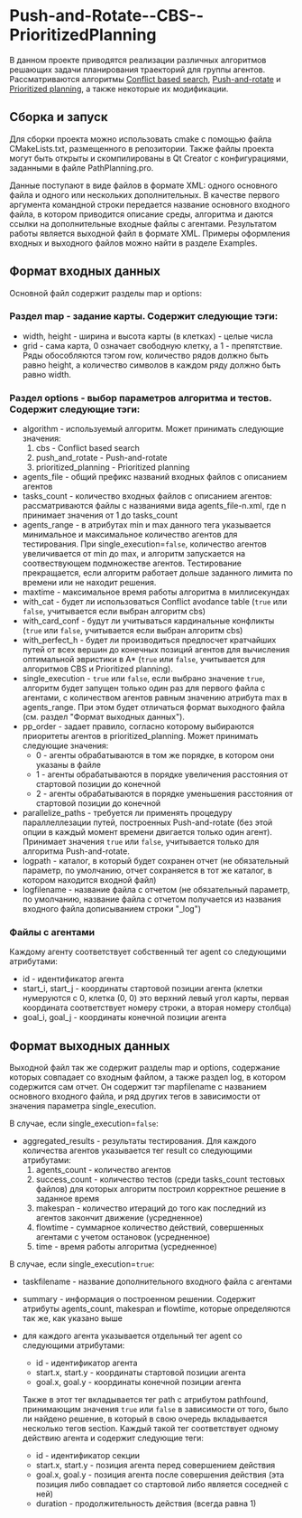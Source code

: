 # Push-and-Rotate--CBS--PrioritizedPlanning
В данном проекте приводятся реализации различных алгоритмов решающих задачи планирования траекторий для группы агентов. Рассматриваются алгоритмы [Conflict based search](https://www.aaai.org/ocs/index.php/AAAI/AAAI12/paper/viewFile/5062/5239), [Push-and-rotate](https://pdfs.semanticscholar.org/0a84/5fa6530f84b5df50d652a5e4eecc38d77681.pdf) и [Prioritized planning](https://arxiv.org/pdf/1409.2399.pdf), а также некоторые их модификации.

## Сборка и запуск
Для сборки проекта можно использовать cmake с помощью файла CMakeLists.txt, размещенного в репозитории. Также файлы проекта могут быть открыты и скомпилированы в Qt Creator с конфигурациями, заданными в файле PathPlanning.pro.

Данные поступают в виде файлов в формате XML: одного основного файла и одного или нескольких дополнительных. В качестве первого аргумента командной строки передается название основного входного файла, в котором приводится описание среды, алгоритма и даются ссылки на дополнительные входные файлы с агентами. Результатом работы является выходной файл в формате XML. Примеры оформления входных и выходного файлов можно найти в разделе Examples.

## Формат входных данных
Основной файл содержит разделы map и options:

### Раздел map - задание карты. Содержит следующие тэги:
- width, height - ширина и высота карты (в клетках) - целые числа
- grid - сама карта, 0 означает свободную клетку, а 1 - препятствие. Ряды обособляются тэгом row, количество рядов должно быть равно height, а количество символов в каждом ряду должно быть равно width.

### Раздел options - выбор параметров алгоритма и тестов. Содержит следующие тэги:
- algorithm - используемый алгоритм. Может принимать следующие значения:
    1. cbs - Conflict based search
    2. push_and_rotate - Push-and-rotate
    3. prioritized_planning - Prioritized planning
- agents_file - общий префикс названий входных файлов с описанием агентов
- tasks_count - количество входных файлов с описанием агентов: рассматриваются файлы с названиями вида agents_file-n.xml, где n принимает значения от 1 до tasks_count
- agents_range - в атрибутах min и max данного тега указывается минимальное и максимальное количество агентов для тестирования. При single_execution=`false`, количество агентов увеличивается от min до max, и алгоритм запускается на соотвествующем подмножестве агентов. Тестирование прекращается, если алгоритм работает дольше заданного лимита по времени или не находит решения.
- maxtime - максимальное время работы алгоритма в миллисекундах
- with_cat - будет ли использоваться Conflict avodance table (`true` или `false`, учитывается если выбран алгоритм cbs)
- with_card_conf - будут ли учитываться кардинальные конфликты (`true` или `false`, учитывается если выбран алгоритм cbs)
- with_perfect_h - будет ли производиться предпосчет кратчайших путей от всех вершин до конечных позиций агентов для вычисления оптимальной эвристики в A\* (`true` или `false`, учитывается для алгоритмов CBS и Prioritized planning).
- single_execution - `true` или `false`, если выбрано значение `true`, алгоритм будет запущен только один раз для первого файла с агентами, с количеством агентов равным значению атрибута max в agents_range. При этом будет отличаться формат выходного файла (см. раздел "Формат выходных данных").
- pp_order - задает правило, согласно которому выбираются приоритеты агентов в prioritized_planning. Может принимать следующие значения:
    - 0 - агенты обрабатываются в том же порядке, в котором они указаны в файле
    - 1 - агенты обрабатываются в порядке увеличения расстояния от стартовой позиции до конечной
    - 2 - агенты обрабатываются в порядке уменьшения расстояния от стартовой позиции до конечной
- parallelize_paths - требуется ли применять процедуру параллеллезации путей, построенных Push-and-rotate (без этой опции в каждый момент времени двигается только один агент). Принимает значения `true` или `false`, учитывается только для алгоритма Push-and-rotate.
- logpath - каталог, в который будет сохранен отчет (не обязательный параметр, по умолчанию, отчет сохраняется в тот же каталог, в котором находится входной файл)
- logfilename - название файла с отчетом (не обязательный параметр, по умолчанию, название файла с отчетом получается из названия входного файла дописыванием строки "_log")

### Файлы с агентами
Каждому агенту соответствует собственный тег agent со следующими атрибутами:
- id - идентификатор агента
- start_i, start_j - координаты стартовой позиции агента (клетки нумеруются с 0, клетка (0, 0) это верхний левый угол карты, первая координата соответствует номеру строки, а вторая номеру столбца)
- goal_i, goal_j - координаты конечной позиции агента

## Формат выходных данных
Выходной файл так же содержит разделы map и options, содержание которых совпадает со входным файлом, а также раздел log, в котором содержится сам отчет. Он содержит
тэг mapfilename с названием основного входного файла, и ряд других тегов в зависимости от значения параметра single_execution.

В случае, если single_execution=`false`:

- aggregated_results - результаты тестирования. Для каждого количества агентов указывается тег result со следующими атрибутами:
    1. agents_count - количество агентов
    2. success_count - количество тестов (среди tasks_count тестовых файлов) для которых алгоритм построил корректное решение в заданное время
    3. makespan - количество итераций до того как последний из агентов закончит движение (усредненное)
    4. flowtime - суммарное количество действий, совершенных агентами с учетом остановок (усредненное)
    5. time - время работы алгоритма (усредненное)

В случае, если single_execution=`true`:

- taskfilename - название дополнительного входного файла с агентами
- summary - информация о построенном решении. Содержит атрибуты agents_count, makespan и flowtime, которые определяются так же, как указано выше
- для каждого агента указывается отдельный тег agent со следующими атрибутами:
    - id - идентификатор агента
    - start.x, start.y - координаты стартовой позиции агента
    - goal.x, goal.y - координаты конечной позиции агента

    Также в этот тег вкладывается тег path с атрибутом pathfound, принимающим значения `true` или `false` в зависимости от того, было ли найдено решение, в который в свою очередь вкладывается несколько тегов section. Каждый такой тег соответствует одному действию агента и содержит следующие теги:
    - id - идентификатор секции
    - start.x, start.y - позиция агента перед совершением действия
    - goal.x, goal.y - позиция агента после совершения действия (эта позиция либо совпадает со стартовой либо является соседней с ней)
    - duration - продолжительность действия (всегда равна 1)
